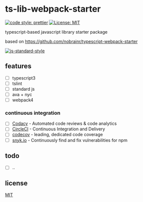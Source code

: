 # ts-lib-webpack-starter

[![code style: prettier](https://img.shields.io/badge/code_style-prettier-ff69b4.svg)](https://github.com/prettier/prettier)
[![License: MIT](https://img.shields.io/badge/License-MIT-yellow.svg)](https://opensource.org/licenses/MIT)

typescript-based javascript library starter package

based on <https://github.com/nobrainr/typescript-webpack-starter>

[![js-standard-style](https://cdn.rawgit.com/standard/standard/master/badge.svg)](http://standardjs.com)

## features

* [ ] typescript3
* [ ] tslint
* [ ] standard js
* [ ] ava + nyc
* [ ] webpack4

### continuous integration

* [ ] [Codacy](https://www.codacy.com) - Automated code reviews & code analytics
* [ ] [CircleCI](https://circleci.com) - Continuous Integration and Delivery
* [ ] [codecov](https://codecov.io) - leading, dedicated code coverage
* [ ] [snyk.io](https://snyk.io) - Continuously find and fix vulnerabilities for npm

## todo
* [ ] ..
    
## license

[MIT](./LICENSE)
